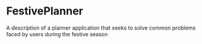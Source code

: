 # FestivePlanner
A description of a planner application that seeks to solve common problems faced by users during the festive season
